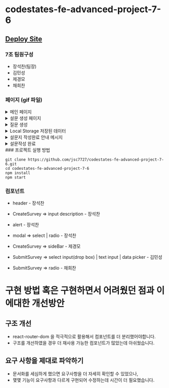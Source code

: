 # codestates-fe-advanced-project-7-6

## [Deploy Site](https://codestates-fe-advanced-project-7-6.vercel.app)

### 7조 팀원구성

- 장석찬(팀장)
- 김민성
- 제경모
- 채희찬

### 페이지 (gif 파일)

<details>
  <summary>메인 페이지</summary>
  - 설문 생성 페이지 이동 버튼 </br>
  - 설문 참여 페이지 이동 버튼
  
  ![메인페이지](https://user-images.githubusercontent.com/91649767/186906209-6ef0b967-56c2-4f6d-9c66-219115672f42.gif)
</details>

<details>
  <summary>설문 생성 페이지</summary>
  - 설문의 제목과 설명을 입력합니다.
  
![설문생성페이지](https://user-images.githubusercontent.com/91649767/186907071-bfdfc512-b8ee-4fbe-9776-49c8af4e5fd5.gif)
</details>

<details>
  <summary>질문 생성</summary>
  - 답변 필수 여부와 질문 생성(타입별)
  
  ![질문 생성](https://user-images.githubusercontent.com/91649767/186907949-9d73b9f8-82f5-410d-814c-202e96822a80.gif)
</details>

<details>
  <summary>Local Storage 저장된 데이터</summary>

![image](https://user-images.githubusercontent.com/91649767/186931893-395109af-6edc-4e48-9722-9a22845696d5.png)

</details>

<details>
  <summary>설문지 작성완료 안내 메시지</summary>
  
![설문작성완료안내메세지](https://user-images.githubusercontent.com/91649767/186931925-f939b123-68c6-4833-bd73-bb758a88ddf6.gif)
</details>

<details>
  <summary>설문작성 완료</summary>
  
![설문작성](https://user-images.githubusercontent.com/91649767/186932062-7380d0b5-7833-4e5f-bfa9-588ddebd0ced.gif)
</details>
### 프로젝트 실행 방법

```
git clone https://github.com/jsc7727/codestates-fe-advanced-project-7-6.git
cd codestates-fe-advanced-project-7-6
npm install
npm start
```

### 컴포넌트

- header - 장석찬
- CreateSurvey => input description - 장석찬
- alert - 장석찬
- modal => select | radio - 장석찬

- CreateSurvey => sideBar - 제경모
- SubmitSurvey => select input(drop box) | text input | data picker - 김민성
- SubmitSurvey => radio - 채희찬

# 구현 방법 혹은 구현하면서 어려웠던 점과 이에대한 개선방안

## 구조 개선

- react-router-dom 을 적극적으로 활용해서 컴포넌트를 더 분리했어야합니다.
- 구조를 개선하였을 경우 더 재사용 가능한 컴포넌트가 많았는데 아쉬웠습니다.

## 요구 사항을 제대로 파악하기

- 문서화를 세심하게 했으면 요구사항을 더 자세히 확인할 수 있었으나,
- 몇몇 기능이 요구사항과 다르게 구현되어 수정하는데 시간이 더 필요했습니다.
